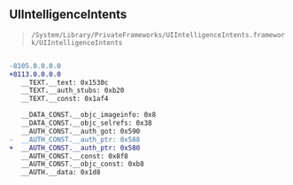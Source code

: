 ## UIIntelligenceIntents

> `/System/Library/PrivateFrameworks/UIIntelligenceIntents.framework/UIIntelligenceIntents`

```diff

-8105.0.0.0.0
+8113.0.0.0.0
   __TEXT.__text: 0x1530c
   __TEXT.__auth_stubs: 0xb20
   __TEXT.__const: 0x1af4

   __DATA_CONST.__objc_imageinfo: 0x8
   __DATA_CONST.__objc_selrefs: 0x38
   __AUTH_CONST.__auth_got: 0x590
-  __AUTH_CONST.__auth_ptr: 0x588
+  __AUTH_CONST.__auth_ptr: 0x580
   __AUTH_CONST.__const: 0x8f8
   __AUTH_CONST.__objc_const: 0xb8
   __AUTH.__data: 0x1d8

```
